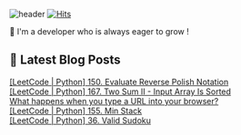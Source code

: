 

![header](https://capsule-render.vercel.app/api?type=venom&height=300&color=gradient&text=Hello%20!&textBg=false&fontSize=70&animation=blink&section=header&reversal=false)
[![Hits](https://hits.seeyoufarm.com/api/count/incr/badge.svg?url=https%3A%2F%2Fgithub.com%2Fyesolz%2Fhit-counter&count_bg=%23C6CCFF&title_bg=%23C8C8C8&icon=&icon_color=%23E7E7E7&title=welcome&edge_flat=false)](https://hits.seeyoufarm.com)

🚀 I'm a developer who is always eager to grow !

## 💌 Latest Blog Posts

<a href=https://yesolz.tistory.com/entry/LeetCode-Python-150-Evaluate-Reverse-Polish-Notation>[LeetCode | Python] 150. Evaluate Reverse Polish Notation</a></br><a href=https://yesolz.tistory.com/entry/LeetCode-Python-167-Two-Sum-II-Input-Array-Is-Sorted>[LeetCode | Python] 167. Two Sum II - Input Array Is Sorted</a></br><a href=https://yesolz.tistory.com/entry/What-happens-when-you-type-a-URL-into-your-browser>What happens when you type a URL into your browser?</a></br><a href=https://yesolz.tistory.com/entry/LeetCode-Python-155-Min-Stack>[LeetCode | Python] 155. Min Stack</a></br><a href=https://yesolz.tistory.com/entry/LeetCode-Python-36-Valid-Sudoku>[LeetCode | Python] 36. Valid Sudoku</a></br>